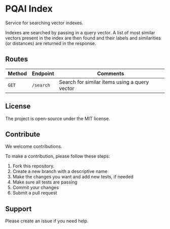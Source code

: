# PQAI Index

Service for searching vector indexes.

Indexes are searched by passing in a query vector. A list of most similar vectors present in the index are then found and their labels and similarities (or distances) are returned in the response.

## Routes

| Method | Endpoint  | Comments                                      |
| ------ | --------- | --------------------------------------------- |
| `GET`  | `/search` | Search for similar items using a query vector |

## License

The project is open-source under the MIT license.

## Contribute

We welcome contributions.

To make a contribution, please follow these steps:

1. Fork this repository.
2. Create a new branch with a descriptive name
3. Make the changes you want and add new tests, if needed
4. Make sure all tests are passing
5. Commit your changes
6. Submit a pull request

## Support

Please create an issue if you need help.